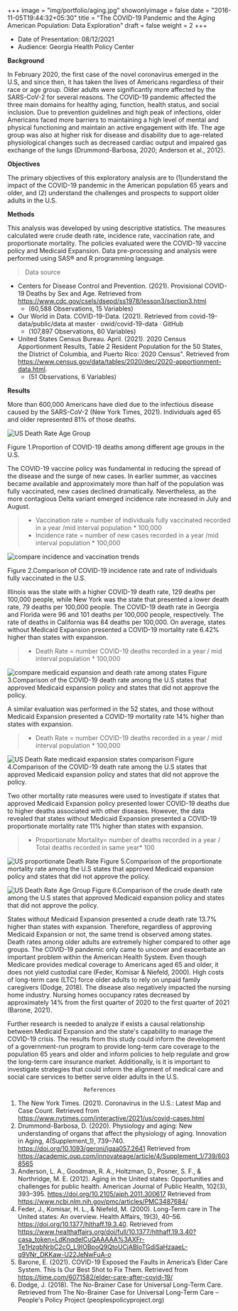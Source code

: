 +++
image = "img/portfolio/aging.jpg"
showonlyimage = false
date = "2016-11-05T19:44:32+05:30"
title = "The COVID-19 Pandemic and the Aging American Population: Data Exploration"
draft = false
weight = 2
+++

 * Date of Presentation: 08/12/2021
 * Audience: Georgia Health Policy Center 

**Background**

In February 2020, the first case of the novel coronavirus emerged in the U.S, and since then, it has taken the lives of Americans regardless of their race or age group. Older adults were significantly more affected by the SARS-CoV-2 for several reasons. The COVID-19 pandemic affected the three main domains for healthy aging, function, health status, and social inclusion. Due to prevention guidelines and high peak of infections, older Americans faced more barriers to maintaining a high level of mental and physical functioning and maintain an active engagement with life. The age group was also at higher risk for disease and disability due to age-related physiological changes such as decreased cardiac output and impaired gas exchange of the lungs (Drummond-Barbosa, 2020; Anderson et al., 2012).  

<!--more-->

**Objectives**

The primary objectives of this exploratory analysis are to (1)understand the impact of the COVID-19 pandemic in the American population 65 years and older, and (2) understand the challenges and prospects to support older adults in the U.S.

**Methods**

This analysis was developed by using descriptive statistics. The measures calculated were crude death rate, incidence rate, vaccination rate, and proportionate mortality. The policies evaluated were the COVID-19 vaccine policy and Medicaid Expansion. Data pre-processing and analysis were performed using SAS® and R programming language. 

>Data source 

* Centers for Disease Control and Prevention. (2021). Provisional COVID-19 Deaths by Sex and Age. Retrieved from https://www.cdc.gov/csels/dsepd/ss1978/lesson3/section3.html
  + (60,588 Observations, 15 Variables)
* Our World in Data. COVID-19-Data. (2021). Retrieved from covid-19-data/public/data at master · owid/covid-19-data · GitHub
  + (107,897 Observations, 60 Variables)
* United States Census Bureau. April. (2021). 2020 Census Apportionment Results, Table 2 Resident Population for the 50 States, the District of Columbia, and Puerto Rico: 2020 Census". Retrieved from https://www.census.gov/data/tables/2020/dec/2020-apportionment-data.html.
  + (51 Observations, 6 Variables)



**Results**

More than 600,000 Americans have died due to the infectious disease caused by the SARS-CoV-2 (New York Times, 2021). Individuals aged 65 and older represented 81% of those deaths. 

![US Death Rate Age Group][1]


Figure 1.Proportion of COVID-19 deaths among different age groups in the U.S.

The COVID-19 vaccine policy was fundamental in reducing the spread of the disease and the surge of new cases. In earlier summer, as vaccines became available and approximately more than half of the population was fully vaccinated, new cases declined dramatically. Nevertheless, as the more contagious Delta variant emerged incidence rate increased in July and August.  

> * Vaccination rate = number of individuals fully vaccinated recorded in a year /mid interval population * 100,000
> * Incidence rate = number of new cases recorded in a year /mid interval population * 100,000


![compare incidence and vaccination trends][2]

Figure 2.Comparison of COVID-19 incidence rate and rate of individuals fully vaccinated in the U.S.

<!--more-->

Illinois was the state with a higher COVID-19 death rate, 129 deaths per 100,000 people, while New York was the state that presented a lower death rate, 79 deaths per 100,000 people. The COVID-19 death rate in Georgia and Florida were 96 and 101 deaths per 100,000 people, respectively. The rate of deaths in California was 84 deaths per 100,000. On average, states without Medicaid Expansion presented a COVID-19 mortality rate 6.42% higher than states with expansion. 

> * Death Rate = number COVID-19 deaths recorded in a year / mid interval population * 100,000



![compare medicaid expansion and death rate among states][3]
Figure 3.Comparison of the COVID-19 death rate among the U.S states that approved Medicaid expansion policy and states that did not approve the policy.



<!--more-->


A similar evaluation was performed in the 52 states, and those without Medicaid Expansion presented a COVID-19 mortality rate 14% higher than states with expansion. 

> * Death Rate = number COVID-19 deaths recorded in a year / mid interval population * 100,000


![US Death Rate medicaid expansion states comparison][4]
Figure 4.Comparison of the COVID-19 death rate among the U.S states that approved Medicaid expansion policy and states that did not approve the policy.

<!--more-->

Two other mortality rate measures were used to investigate if states that approved Medicaid Expansion policy presented lower COVID-19 deaths due to higher deaths associated with other diseases. However, the data revealed that states without Medicaid Expansion presented a COVID-19 proportionate mortality rate 11% higher than states with expansion.

> * Proportionate Mortality= number of deaths recorded in a year  / Total deaths recorded in same year* 100

![US proportionate Death Rate][5]
Figure 5.Comparison of the proportionate mortality rate among the U.S states that approved Medicaid expansion policy and states that did not approve the policy.

<!--more-->


![US Death Rate Age Group][6]
Figure 6.Comparison of the crude death rate among the U.S states that approved Medicaid expansion policy and states that did not approve the policy.

States without Medicaid Expansion presented a crude death rate 13.7% higher than states with expansion. Therefore, regardless of approving Medicaid Expansion or not, the same trend is observed among states. Death rates among older adults are extremely higher compared to other age groups. The COVID-19 pandemic only came to uncover and exacerbate an important problem within the American Health System. Even though Medicare provides medical coverage to Americans aged 65 and older, it does not yield custodial care (Feder, Komisar & Niefeld, 2000). High costs of long-term care (LTC) force older adults to rely on unpaid family caregivers (Dodge, 2018). The disease also negatively impacted the nursing home industry. Nursing homes occupancy rates decreased by approximately 14% from the first quarter of 2020 to the first quarter of 2021 (Barone, 2021). 

Further research is needed to analyze if exists a causal relationship between Medicaid Expansion and the state's capability to manage the COVID-19 crisis. The results from this study could inform the development of a government-run program to provide long-term care coverage to the population 65 years and older and inform policies to help regulate and grow the long-term care insurance market. Additionally, is it is important to investigate strategies that could inform the alignment of medical care and social care services to better serve older adults in the U.S.



                            References

1. The New York Times. (2021). Coronavirus in the U.S.: Latest Map and Case Count. Retrieved from https://www.nytimes.com/interactive/2021/us/covid-cases.html
2. Drummond-Barbosa, D. (2020). Physiology and aging: New understanding of organs that affect the physiology of aging. Innovation in Aging, 4(Supplement_1), 739–740. https://doi.org/10.1093/geroni/igaa057.2641 Retrieved from https://academic.oup.com/innovateage/article/4/Supplement_1/739/6038565
3. Anderson, L. A., Goodman, R. A., Holtzman, D., Posner, S. F., & Northridge, M. E. (2012). Aging in the United states: Opportunities and challenges for public health. American Journal of Public Health, 102(3), 393–395. https://doi.org/10.2105/ajph.2011.300617 
Retrieved from https://www.ncbi.nlm.nih.gov/pmc/articles/PMC3487684/
4. Feder, J., Komisar, H. L., & Niefeld, M. (2000). Long-Term care in The United states: An overview. Health Affairs, 19(3), 40–56. https://doi.org/10.1377/hlthaff.19.3.40. Retrieved from
https://www.healthaffairs.org/doi/full/10.1377/hlthaff.19.3.40?casa_token=LdKnqdeICuQAAAAA%3AXFr-Te1HzgbNrbC2cO_L9IOBpoQ9QtoUCjABIoTGdiSaHzaaeL-q9VNr_DKKaw-U22JeNwFuA-o
5. Barone, E. (2021). COVID-19 Exposed the Faults in America’s Elder Care System. This Is Our Best Shot to Fix Them. Retrieved from https://time.com/6071582/elder-care-after-covid-19/
6. Dodge, J. (2018). The No-Brainer Case for Universal Long-Term Care. Retrieved from The No-Brainer Case for Universal Long-Term Care – People's Policy Project (peoplespolicyproject.org)


[1]: /img/DeathrateUS.png


[2]: /img/covidincidenceUS.png

[3]: /img/deathratestates.png

[4]: /img/deathratemedicaid.png

[5]: /img/proportionatemedicaid.png

[6]: /img/crudedeathmedicaid.png

